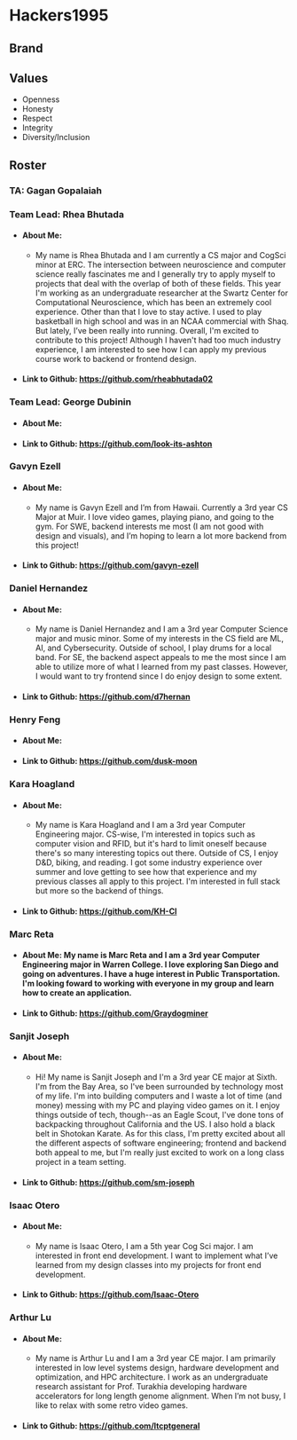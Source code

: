 # **Hackers1995**

## **Brand**

## **Values**
- Openness
- Honesty
- Respect
- Integrity
- Diversity/Inclusion

## **Roster**
### **TA: Gagan Gopalaiah**


### **Team Lead: Rhea Bhutada**
- #### About Me: 
  - My name is Rhea Bhutada and I am currently a CS major and CogSci minor at ERC. The intersection between neuroscience and computer science really fascinates me and I generally try to apply myself to projects that deal with the overlap of both of these fields. This year I'm working as an undergraduate researcher at the Swartz Center for Computational Neuroscience, which has been an extremely cool experience. Other than that I love to stay active. I used to play basketball in high school and was in an NCAA commercial with Shaq. But lately, I’ve been really into running. Overall, I'm excited to contribute to this project! Although I haven't had too much industry experience, I am interested to see how I can apply my previous course work to backend or frontend design.
- #### Link to Github: https://github.com/rheabhutada02


### **Team Lead: George Dubinin**
- #### About Me:
- #### Link to Github: https://github.com/look-its-ashton


### **Gavyn Ezell**
- #### About Me: 
  - My name is Gavyn Ezell and I’m from Hawaii. Currently a 3rd year CS Major at Muir. I love video games, playing piano, and going to the gym. For SWE, backend interests me most (I am not good with design and visuals), and I’m hoping to learn a lot more backend from this project! 
- #### Link to Github: https://github.com/gavyn-ezell


### **Daniel Hernandez**
- #### About Me: 
  - My name is Daniel Hernandez and I am a 3rd year Computer Science major and music minor. Some of my interests in the CS field are ML, AI, and Cybersecurity. Outside of school, I play drums for a local band. For SE, the backend aspect appeals to me the most since I am able to utilize more of what I learned from my past classes. However, I would want to try frontend since I do enjoy design to some extent. 
- #### Link to Github: https://github.com/d7hernan


### **Henry Feng**
- #### About Me:
- #### Link to Github: https://github.com/dusk-moon


### **Kara Hoagland**
- #### About Me:
  - My name is Kara Hoagland and I am a 3rd year Computer Engineering major. CS-wise, I'm interested in topics such as computer vision and RFID, but it's hard to limit oneself because there's so many interesting topics out there. Outside of CS, I enjoy D&D, biking, and reading. I got some industry experience over summer and love getting to see how that experience and my previous classes all apply to this project. I'm interested in full stack but more so the backend of things.
- #### Link to Github: https://github.com/KH-Cl


### **Marc Reta**
- #### About Me: My name is Marc Reta and I am a 3rd year Computer Engineering major in Warren College. I love exploring San Diego and going on adventures. I have a huge interest in Public Transportation. I'm looking foward to working with everyone in my group and learn how to create an application. 
- #### Link to Github: https://github.com/Graydogminer


### **Sanjit Joseph**
- #### About Me: 
  - Hi! My name is Sanjit Joseph and I'm a 3rd year CE major at Sixth. I'm from the Bay Area, so I've been surrounded by technology most of my life. I'm into building computers and I waste a lot of time (and money) messing with my PC and playing video games on it. I enjoy things outside of tech, though--as an Eagle Scout, I've done tons of backpacking throughout California and the US. I also hold a black belt in Shotokan Karate. As for this class, I'm pretty excited about all the different aspects of software engineering; frontend and backend both appeal to me, but I'm really just excited to work on a long class project in a team setting.
- #### Link to Github: https://github.com/sm-joseph


### **Isaac Otero**
- #### About Me: 
  -  My name is Isaac Otero, I am a 5th year Cog Sci major. I am interested in front end development. I want to implement what I’ve learned from my design classes into  my projects for front end development. 
- #### Link to Github: https://github.com/Isaac-Otero


### **Arthur Lu**
- #### About Me:
  - My name is Arthur Lu and I am a 3rd year CE major. I am primarily interested in low level systems design, hardware development and optimization, and HPC architecture. I work as an undergraduate research assistant for Prof. Turakhia developing hardware accelerators for long length genome alignment. When I’m not busy, I like to relax with some retro video games. 
- #### Link to Github: https://github.com/ltcptgeneral

